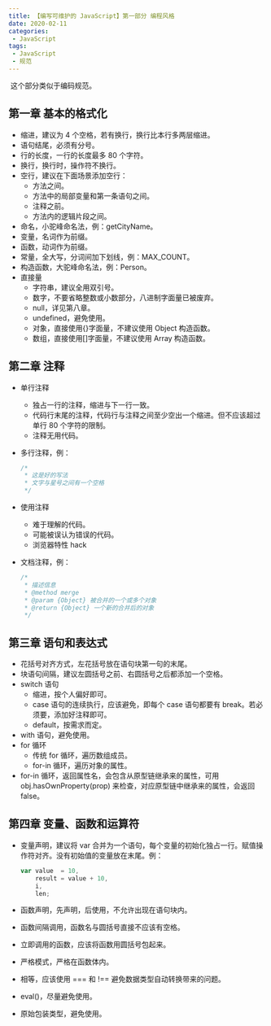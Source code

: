 ```yaml
---
title: 【编写可维护的 JavaScript】第一部分 编程风格
date: 2020-02-11
categories:
 - JavaScript
tags:
 - JavaScript
 - 规范
---
```


​		这个部分类似于编码规范。

## 第一章 基本的格式化

- 缩进，建议为 4 个空格，若有换行，换行比本行多两层缩进。
- 语句结尾，必须有分号。
- 行的长度，一行的长度最多 80 个字符。
- 换行，换行时，操作符不换行。
- 空行，建议在下面场景添加空行：
    - 方法之间。
    - 方法中的局部变量和第一条语句之间。
    - 注释之前。
    - 方法内的逻辑片段之间。
- 命名，小驼峰命名法，例：getCityName。
- 变量，名词作为前缀。
- 函数，动词作为前缀。
- 常量，全大写，分词间加下划线，例：MAX_COUNT。
- 构造函数，大驼峰命名法，例：Person。
- 直接量
    - 字符串，建议全用双引号。
    - 数字，不要省略整数或小数部分，八进制字面量已被废弃。
    - null，详见第八章。
    - undefined，避免使用。
    - 对象，直接使用{}字面量，不建议使用 Object 构造函数。
    - 数组，直接使用[]字面量，不建议使用 Array 构造函数。



## 第二章 注释

- 单行注释

    - 独占一行的注释，缩进与下一行一致。
    - 代码行末尾的注释，代码行与注释之间至少空出一个缩进。但不应该超过单行 80 个字符的限制。
    - 注释无用代码。

- 多行注释，例：

    ```javascript
    /*
     * 这是好的写法
     * 文字与星号之间有一个空格
     */
    ```

- 使用注释

    - 难于理解的代码。
    - 可能被误认为错误的代码。
    - 浏览器特性 hack

- 文档注释，例：

    ```javascript
    /*
     * 描述信息
     * @method merge
     * @param {Object} 被合并的一个或多个对象
     * @return {Object} 一个新的合并后的对象
     */
    ```



## 第三章 语句和表达式

- 花括号对齐方式，左花括号放在语句块第一句的末尾。
- 块语句间隔，建议左圆括号之前、右圆括号之后都添加一个空格。
- switch 语句
    - 缩进，按个人偏好即可。
    - case 语句的连续执行，应该避免，即每个 case 语句都要有 break。若必须要，添加好注释即可。
    - default，按需求而定。
- with 语句，避免使用。
- for 循环
    - 传统 for 循环，遍历数组成员。
    - for-in 循环，遍历对象的属性。
- for-in 循环，返回属性名，会包含从原型链继承来的属性，可用 obj.hasOwnProperty(prop) 来检查，对应原型链中继承来的属性，会返回 false。



## 第四章 变量、函数和运算符

- 变量声明，建议将 var 合并为一个语句，每个变量的初始化独占一行。赋值操作符对齐。没有初始值的变量放在末尾。例：

    ```javascript
    var value  = 10,
        result = value + 10,
        i,
        len;
    ```

- 函数声明，先声明，后使用，不允许出现在语句块内。

- 函数间隔调用，函数名与圆括号直接不应该有空格。

- 立即调用的函数，应该将函数用圆括号包起来。

- 严格模式，严格在函数体内。

- 相等，应该使用 === 和 !\== 避免数据类型自动转换带来的问题。

- eval()，尽量避免使用。

- 原始包装类型，避免使用。